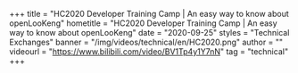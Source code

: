 +++
title = "HC2020 Developer Training Camp | An easy way to know about openLooKeng"
hometitle = "HC2020 Developer Training Camp | An easy way to know about openLooKeng"
date = "2020-09-25"
styles = "Technical Exchanges"
banner = "/img/videos/technical/en/HC2020.png"
author = ""
videourl = "https://www.bilibili.com/video/BV1Tp4y1Y7nN"
tag = "technical"
+++